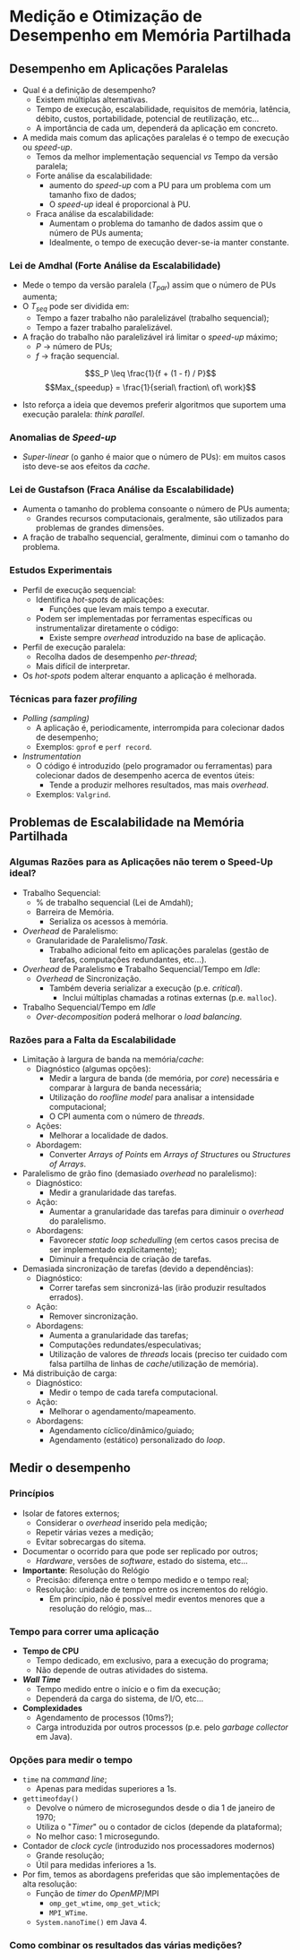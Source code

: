 # Medição e Otimização de Desempenho em Memória Partilhada

## Desempenho em Aplicações Paralelas

- Qual é a definição de desempenho?
  - Existem múltiplas alternativas.
  - Tempo de execução, escalabilidade, requisitos de memória, latência, débito, custos, portabilidade, potencial de reutilização, etc...
  - A importância de cada um, dependerá da aplicação em concreto.
- A medida mais comum das aplicações paralelas é o tempo de execução ou *speed-up*.
  - Temos da melhor implementação sequencial *vs* Tempo da versão paralela;
  - Forte análise da escalabilidade:
    - aumento do *speed-up* com a PU para um problema com um tamanho fixo de dados;
    - O *speed-up* ideal é proporcional à PU.
  - Fraca análise da escalabilidade:
    - Aumentam o problema do tamanho de dados assim que o número de PUs aumenta;
    - Idealmente, o tempo de execução dever-se-ia manter constante.

### Lei de Amdhal (Forte Análise da Escalabilidade)

- Mede o tempo da versão paralela ($T_{par}$) assim que o número de PUs aumenta;
- O $T_{seq}$ pode ser dividida em:
  - Tempo a fazer trabalho não paralelizável (trabalho sequencial);
  - Tempo a fazer trabalho paralelizável.
- A fração do trabalho não paralelizável irá limitar o *speed-up* máximo;
  - $P$ $\rightarrow$ número de PUs;
  - $f$ $\rightarrow$ fração sequencial.

$$S_P \leq \frac{1}{f + (1 - f) / P}$$
$$Max_{speedup} = \frac{1}{serial\ fraction\ of\ work}$$

- Isto reforça a ideia que devemos preferir algoritmos que suportem uma execução paralela: *think parallel*.

### Anomalias de *Speed-up*

- *Super-linear* (o ganho é maior que o número de PUs): em muitos casos isto deve-se aos efeitos da *cache*.

### Lei de Gustafson (Fraca Análise da Escalabilidade)

- Aumenta o tamanho do problema consoante o número de PUs aumenta;
  - Grandes recursos computacionais, geralmente, são utilizados para problemas de grandes dimensões.
- A fração de trabalho sequencial, geralmente, diminui com o tamanho do problema.

### Estudos Experimentais

- Perfil de execução sequencial:
  - Identifica *hot-spots* de aplicações:
    - Funções que levam mais tempo a executar.
  - Podem ser implementadas por ferramentas específicas ou instrumentalizar diretamente o código:
    - Existe sempre *overhead* introduzido na base de aplicação.
- Perfil de execução paralela:
  - Recolha dados de desempenho *per-thread*;
  - Mais difícil de interpretar.
- Os *hot-spots* podem alterar enquanto a aplicação é melhorada.

### Técnicas para fazer *profiling*

- *Polling (sampling)*
  - A aplicação é, periodicamente, interrompida para colecionar dados de desempenho;
  - Exemplos: `gprof` e `perf record`.
- *Instrumentation*
  - O código é introduzido (pelo programador ou ferramentas) para colecionar dados de desempenho acerca de eventos úteis:
    - Tende a produzir melhores resultados, mas mais *overhead*.
  - Exemplos: `Valgrind`.

## Problemas de Escalabilidade na Memória Partilhada

### Algumas Razões para as Aplicações não terem o Speed-Up ideal?

- Trabalho Sequencial:
  - \% de trabalho sequencial (Lei de Amdahl);
  - Barreira de Memória.
    - Serializa os acessos à memória.
- *Overhead* de Paralelismo:
  - Granularidade de Paralelismo/*Task*.
    - Trabalho adicional feito em aplicações paralelas (gestão de tarefas, computações redundantes, etc...).
- *Overhead* de Paralelismo **e** Trabalho Sequencial/Tempo em *Idle*:
  - *Overhead* de Sincronização.
    - Também deveria serializar a execução (p.e. *critical*).
      - Inclui múltiplas chamadas a rotinas externas (p.e. `malloc`).
- Trabalho Sequencial/Tempo em *Idle*
  - *Over-decomposition* poderá melhorar o *load balancing*.

### Razões para a Falta da Escalabilidade

- Limitação à largura de banda na memória/*cache*:
  - Diagnóstico (algumas opções):
    - Medir a largura de banda (de memória, por *core*) necessária e comparar à largura de banda necessária;
    - Utilização do *roofline model* para analisar a intensidade computacional;
    - O CPI aumenta com o número de *threads*.
  - Ações:
    - Melhorar a localidade de dados.
  - Abordagem:
    - Converter *Arrays of Points* em *Arrays of Structures* ou *Structures of Arrays*.
- Paralelismo de grão fino (demasiado *overhead* no paralelismo):
  - Diagnóstico:
    - Medir a granularidade das tarefas.
  - Ação:
    - Aumentar a granularidade das tarefas para diminuir o *overhead* do paralelismo.
  - Abordagens:
    - Favorecer *static loop schedulling* (em certos casos precisa de ser implementado explicitamente);
    - Diminuir a frequência de criação de tarefas.
- Demasiada sincronização de tarefas (devido a dependências):
  - Diagnóstico:
    - Correr tarefas sem sincronizá-las (irão produzir resultados errados).
  - Ação:
    - Remover sincronização.
  - Abordagens:
    - Aumenta a granularidade das tarefas;
    - Computações redundates/especulativas;
    - Utilização de valores de *threads* locais (preciso ter cuidado com falsa partilha de linhas de *cache*/utilização de memória).
- Má distribuição de carga:
  - Diagnóstico:
    - Medir o tempo de cada tarefa computacional.
  - Ação:
    - Melhorar o agendamento/mapeamento.
  - Abordagens:
    - Agendamento cíclico/dinâmico/guiado;
    - Agendamento (estático) personalizado do *loop*.

## Medir o desempenho

### Princípios

- Isolar de fatores externos;
  - Considerar o *overhead* inserido pela medição;
  - Repetir várias vezes a medição;
  - Evitar sobrecargas do sitema.
- Documentar o ocorrido para que pode ser replicado por outros;
  - *Hardware*, versões de *software*, estado do sistema, etc...
- **Importante**: Resolução do Relógio
  - Precisão: diferença entre o tempo medido e o tempo real;
  - Resolução: unidade de tempo entre os incrementos do relógio.
    - Em princípio, não é possível medir eventos menores que a resolução do relógio, mas...

### Tempo para correr uma aplicação

- **Tempo de CPU**
  - Tempo dedicado, em exclusivo, para a execução do programa;
  - Não depende de outras atividades do sistema.
- ***Wall Time***
  - Tempo medido entre o início e o fim da execução;
  - Dependerá da carga do sistema, de I/O, etc...
- **Complexidades**
  - Agendamento de processos (10ms?);
  - Carga introduzida por outros processos (p.e. pelo *garbage collector* em Java).

### Opções para medir o tempo

- `time` na *command line*;
  - Apenas para medidas superiores a 1s.
- `gettimeofday()`
  - Devolve o número de microsegundos desde o dia 1 de janeiro de 1970;
  - Utiliza o "*Timer*" ou o contador de ciclos (depende da plataforma);
  - No melhor caso: 1 microsegundo.
- Contador de *clock cycle* (introduzido nos processadores modernos)
  - Grande resolução;
  - Útil para medidas inferiores a 1s.
- Por fim, temos as abordagens preferidas que são implementações de alta resolução:
  - Função de *timer* do *OpenMP*/MPI
    - `omp_get_wtime`, `omp_get_wtick`;
    - `MPI_WTime`.
  - `System.nanoTime()` em Java 4.

### Como combinar os resultados das várias medições?